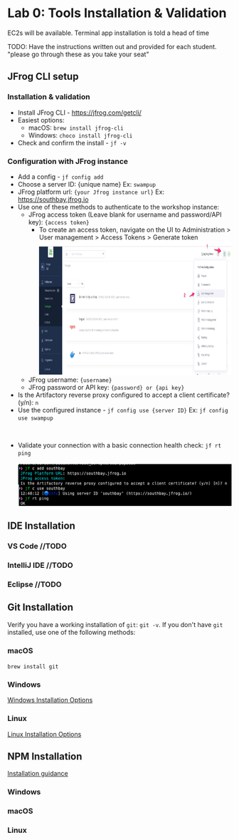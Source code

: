# Lab 0: Tools Installation & Validation

EC2s will be available.
Terminal app installation is told a head of time

TODO:  Have the instructions written out and provided for each student.  "please go through these as you take your seat"

## JFrog CLI setup
### Installation & validation
  * Install JFrog CLI - https://jfrog.com/getcli/
  * Easiest options: 
    - macOS: `brew install jfrog-cli`
    - Windows: `choco install jfrog-cli`
  * Check and confirm the install - `jf -v`

### Configuration with JFrog instance
  * Add a config - `jf config add`
  * Choose a server ID: {unique name} Ex: `swampup`
  * JFrog platform url: `{your Jfrog instance url}` Ex: https://southbay.jfrog.io
  * Use one of these methods to authenticate to the workshop instance:
    * JFrog access token (Leave blank for username and password/API key): `{access token}`
      * To create an access token, navigate on the UI to Administration > User management > Access Tokens > Generate token
        <br/>
        <img src="user-mgmt-for-token-create.jpg" alt="create user token" width="600" height="300">
        <br/> 
    * JFrog username: `{username}`
    * JFrog password or API key: `{password} or {api key}`
  * Is the Artifactory reverse proxy configured to accept a client certificate? (y/n): `n`
  * Use the configured instance - `jf config use {server ID}` Ex: `jf config use swampup`
<br/>


* Validate your connection with a basic connection health check: `jf rt ping`
  <br/>
  <br/>
  ![jf config add and check](image15.png)

## IDE Installation
### VS Code //TODO
### IntelliJ IDE //TODO
### Eclipse //TODO

## Git Installation
Verify you have a working installation of `git`: `git -v`.  If you don't have `git` installed, use one of the following methods:
### macOS
`brew install git` 
### Windows
[Windows Installation Options](https://git-scm.com/download/win)
### Linux
[Linux Installation Options](https://git-scm.com/download/linux)

## NPM Installation
[Installation guidance](https://docs.npmjs.com/downloading-and-installing-node-js-and-npm)
### Windows
### macOS
### Linux
